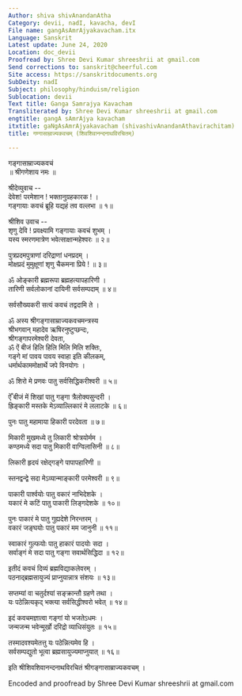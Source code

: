 ```yaml
---
Author: shiva shivAnandanAtha
Category: devii, nadI, kavacha, devI
File name: gangAsAmrAjyakavacham.itx
Language: Sanskrit
Latest update: June 24, 2020
Location: doc_devii
Proofread by: Shree Devi Kumar shreeshrii at gmail.com
Send corrections to: sanskrit@cheerful.com
Site access: https://sanskritdocuments.org
SubDeity: nadI
Subject: philosophy/hinduism/religion
Sublocation: devii
Text title: Ganga Samrajya Kavacham
Transliterated by: Shree Devi Kumar shreeshrii at gmail.com
engtitle: gangA sAmrAjya kavacham
itxtitle: gaNgAsAmrAjyakavacham (shivashivAnandanAthavirachitam)
title: गण्गासाम्राज्यकवचम् (शिवशिवानन्दनाथविरचितम्)

---
```

  
 गङ्गासाम्राज्यकवचं   
॥ श्रीगणेशाय नमः ॥  
  
श्रीदेव्युवाच --  
देवेश! परमेशान ! भक्तानुग्रहकारक ! ।  
गङ्गायाः कवचं ब्रूहि यद्यहं तव वल्लभा ॥ १॥  
  
श्रीशिव उवाच --  
शृणु देवि ! प्रवक्ष्यामि गङ्गायाः कवचं शुभम् ।  
यस्य स्मरणमात्रेण भवेत्साक्षान्महेश्वरः ॥ २॥  
  
पुत्रप्रदमपुत्राणां दरिद्राणां धनप्रदम् ।  
मोक्षप्रदं मुमुक्षूणां शृणु चैकमना प्रिये ! ॥ ३॥  
  
ॐ ओङ्कारी ब्रह्मरूपा ब्रह्महत्यापहारिणी ।  
तारिणी सर्वलोकानां दायिनी सर्वसम्पदाम् ॥ ४॥  
  
सर्वसौख्यकरी सत्यं कवचं तद्वदामि ते ।  
  
ॐ अस्य श्रीगङ्गासाम्राज्यकवचमन्त्रस्य  
श्रीभगवान् महादेव ऋषिरनुष्टुप्छन्दः,  
श्रीगङ्गापरमेश्वरी देवता,  
ॐ ऐं बीजं हिलि हिलि मिलि मिलि शक्तिः,  
गङ्गे मां पावय पावय स्वाहा इति कीलकम्,  
धर्मार्थकाममोक्षार्थे जपे विनयोगः ।  
  
ॐ शिरो मे प्रणवः पातु सर्वसिद्धिकरीश्वरी ॥ ५॥  
  
ऐँ बीजं में शिखां पातु गङ्गा त्रैलोक्यसुन्दरी ।  
ह्रिङ्कारी मस्तके मेऽव्याल्लिकारं मे ललाटके ॥ ६॥  
  
पुनः पातु महामाया हिकारी परदेवता ॥ ७॥  
  
मिकारी मुखमध्ये तु लिकारी श्रोत्रयोर्मम ।  
कण्ठमध्ये सदा पातु मिकारी वाग्विलासिनी ॥ ८॥  
  
लिकारी हृदयं रक्षेद्गङ्गे पापापहारिणी ॥  
  
स्तनद्वन्द्वे सदा मेऽव्यान्माङ्कारी परमेश्वरी ॥ ९॥  
  
पाकारी पार्श्वयोः पातु वकारं नाभिदेशके ।  
यकारं मे कटिं पातु पाकारी लिङ्गदेशके ॥ १०॥  
  
पुनः पाकारं मे पातु गुह्यदेशे निरन्तरम् ।  
वकारं जङ्घयोः पातु पकारं मम जानुनी ॥ ११॥  
  
स्वाकारं गुल्फयोः पातु हाकारं पादयोः सदा ।  
सर्वाङ्गं मे सदा पातु गङ्गा सवार्थसिद्धिदा ॥ १२॥  
  
इतीदं कवचं दिव्यं ब्रह्मविद्याकलेवरम् ।  
पठनाद्ब्रह्मसायुज्यं प्राप्नुयान्नात्र संशयः ॥ १३॥  
  
सप्तम्यां वा चतुर्दश्यां सङ्क्रान्तौ ग्रहणे तथा ।  
यः पठेन्नित्यकृद् भक्त्या सर्वसिद्धीश्वरो भवेत् ॥ १४॥  
  
इदं कवचमज्ञात्वा गङ्गां यो भजतेऽधमः ।  
जन्मजन्म भवेन्मूर्खो दरिद्रो व्याधिसंयुतः ॥ १५॥  
  
तस्मादवश्यमेतत्तु यः पठेन्नित्यमेव हि ।  
सर्वसम्पद्युतो भूत्वा ब्रह्मसायुज्यमाप्नुयात् ॥ १६॥  
  
इति श्रीशिवशिवानन्दनाथविरचितं श्रीगङ्गासाम्राज्यकवचम् ।  
  
  
Encoded and proofread by Shree Devi Kumar shreeshrii at gmail.com  
  
